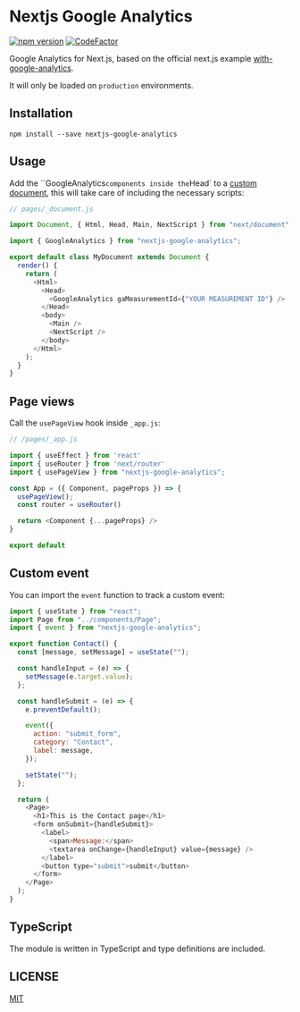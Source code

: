 # Nextjs Google Analytics

[![npm version](https://badge.fury.io/js/nextjs-google-analytics.svg)](https://badge.fury.io/js/nextjs-google-analytics)
[![CodeFactor](https://www.codefactor.io/repository/github/mauriciorobayo/nextjs-google-analytics/badge)](https://www.codefactor.io/repository/github/mauriciorobayo/nextjs-google-analytics)

Google Analytics for Next.js, based on the official next.js example [with-google-analytics](https://github.com/vercel/next.js/tree/master/examples/with-google-analytics).

It will only be loaded on `production` environments.

## Installation

```
npm install --save nextjs-google-analytics
```

## Usage

Add the ``GoogleAnalytics` components inside the `Head` to a [custom document](https://nextjs.org/docs/advanced-features/custom-document), this will take care of including the necessary scripts:

```js
// pages/_document.js

import Document, { Html, Head, Main, NextScript } from "next/document";

import { GoogleAnalytics } from "nextjs-google-analytics";

export default class MyDocument extends Document {
  render() {
    return (
      <Html>
        <Head>
          <GoogleAnalytics gaMeasurementId={"YOUR MEASUREMENT ID"} />
        </Head>
        <body>
          <Main />
          <NextScript />
        </body>
      </Html>
    );
  }
}
```

## Page views

Call the `usePageView` hook inside `_app.js`:

```js
// /pages/_app.js

import { useEffect } from 'react'
import { useRouter } from 'next/router'
import { usePageView } from "nextjs-google-analytics";

const App = ({ Component, pageProps }) => {
  usePageView();
  const router = useRouter()

  return <Component {...pageProps} />
}

export default
```

## Custom event

You can import the `event` function to track a custom event:

```js
import { useState } from "react";
import Page from "../components/Page";
import { event } from "nextjs-google-analytics";

export function Contact() {
  const [message, setMessage] = useState("");

  const handleInput = (e) => {
    setMessage(e.target.value);
  };

  const handleSubmit = (e) => {
    e.preventDefault();

    event({
      action: "submit_form",
      category: "Contact",
      label: message,
    });

    setState("");
  };

  return (
    <Page>
      <h1>This is the Contact page</h1>
      <form onSubmit={handleSubmit}>
        <label>
          <span>Message:</span>
          <textarea onChange={handleInput} value={message} />
        </label>
        <button type="submit">submit</button>
      </form>
    </Page>
  );
}
```

## TypeScript

The module is written in TypeScript and type definitions are included.

## LICENSE

[MIT](./LICENSE)
